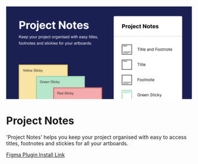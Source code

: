 ![Project Notes header image](images/artwork.png?raw=true "Project Notes")

# Project Notes
'Project Notes' helps you keep your project organised with easy to access titles, footnotes and stickies for all your artboards.

[Figma Plugin Install Link](https://www.figma.com/community/plugin/814117528089546244)
